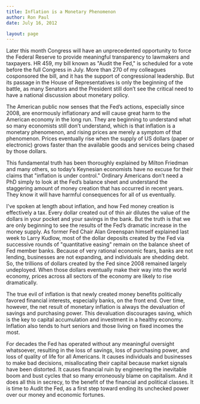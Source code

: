 ```yaml
---
title: Inflation is a Monetary Phenomenon
author: Ron Paul
date: July 16, 2012

layout: page
---
```


Later this month Congress will have an unprecedented opportunity to
force the Federal Reserve to provide meaningful transparency to
lawmakers and taxpayers. HR 459, my bill known as "Audit the Fed," is
scheduled for a vote before the full Congress in July. More than 270 of
my colleagues cosponsored the bill, and it has the support of
congressional leadership. But its passage in the House of
Representatives is only the beginning of the battle, as many Senators
and the President still don’t see the critical need to have a national
discussion about monetary policy.

The American public now senses that the Fed’s actions, especially since
2008, are enormously inflationary and will cause great harm to the
American economy in the long run. They are beginning to understand what
so many economists still don’t understand, which is that inflation is a
monetary phenomenon, and rising prices are merely a symptom of that
phenomenon.  Prices eventually rise when the supply of US dollars (paper
or electronic) grows faster than the available goods and services being
chased by those dollars.

This fundamental truth has been thoroughly explained by Milton Friedman
and many others, so today’s Keynesian economists have no excuse for
their claims that "inflation is under control."  Ordinary Americans
don’t need a PhD simply to look at the Fed’s balance sheet and
understand the staggering amount of money creation that has occurred in
recent years. They know it will have harmful consequences for all of us
eventually.

I've spoken at length about inflation, and how Fed money creation is
effectively a tax. Every dollar created out of thin air dilutes the
value of the dollars in your pocket and your savings in the bank. But
the truth is that we are only beginning to see the results of the Fed’s
dramatic increase in the money supply. As former Fed Chair Alan
Greenspan himself explained last week to Larry Kudlow, most of the
dollar deposits created by the Fed via successive rounds of
"quantitative easing" remain on the balance sheet of Fed member banks.
Because of very rational economic fears, banks are not lending,
businesses are not expanding, and individuals are shedding debt. So, the
trillions of dollars created by the Fed since 2008 remained largely
undeployed. When those dollars eventually make their way into the world
economy, prices across all sectors of the economy are likely to rise
dramatically.

The true evil of inflation is that newly created money benefits
politically favored financial interests, especially banks, on the front
end. Over time, however, the net result of monetary inflation is always
the devaluation of savings and purchasing power. This devaluation
discourages saving, which is the key to capital accumulation and
investment in a healthy economy. Inflation also tends to hurt seniors
and those living on fixed incomes the most.

For decades the Fed has operated without any meaningful oversight
whatsoever, resulting in the loss of savings, loss of purchasing power,
and loss of quality of life for all Americans. It causes individuals and
businesses to make bad decisions, misallocating their capital because
market signals have been distorted. It causes financial ruin by
engineering the inevitable boom and bust cycles that so many erroneously
blame on capitalism. And it does all this in secrecy, to the benefit of
the financial and political classes. It is time to Audit the Fed, as a
first step toward ending its unchecked power over our money and economic
fortunes.

